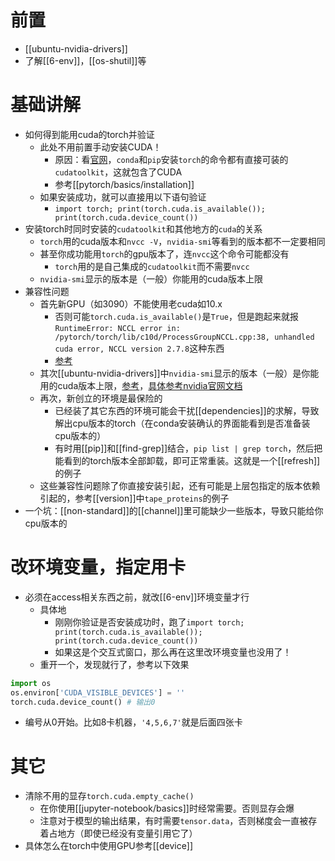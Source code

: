 # 前置
- [[ubuntu-nvidia-drivers]]
- 了解[[6-env]]，[[os-shutil]]等
# 基础讲解
- 如何得到能用cuda的torch并验证
  - 此处不用前置手动安装CUDA！
    - 原因：看[官网](https://pytorch.org/get-started/locally/)，`conda`和`pip`安装`torch`的命令都有直接可装的`cudatoolkit`，这就包含了CUDA
    - 参考[[pytorch/basics/installation]]
  - 如果安装成功，就可以直接用以下语句验证
    - `import torch; print(torch.cuda.is_available()); print(torch.cuda.device_count())`
- 安装torch时同时安装的`cudatoolkit`和其他地方的`cuda`的关系
  - `torch`用的cuda版本和`nvcc -V`，`nvidia-smi`等看到的版本都不一定要相同
  - 甚至你成功能用`torch`的gpu版本了，连`nvcc`这个命令可能都没有
    - `torch`用的是自己集成的`cudatoolkit`而不需要`nvcc`
  - `nvidia-smi`显示的版本是（一般）你能用的cuda版本上限
- 兼容性问题
  - 首先新GPU（如3090）不能使用老cuda如10.x
    - 否则可能`torch.cuda.is_available()`是`True`，但是跑起来就报`RuntimeError: NCCL error in: /pytorch/torch/lib/c10d/ProcessGroupNCCL.cpp:38, unhandled cuda error, NCCL version 2.7.8`这种东西
    - [参考](https://www.jianshu.com/p/978bc51029fa)
  - 其次[[ubuntu-nvidia-drivers]]中`nvidia-smi`显示的版本（一般）是你能用的cuda版本上限，[参考](https://www.jianshu.com/p/eb5335708f2a)，[具体参考nvidia官网文档](https://docs.nvidia.com/deploy/cuda-compatibility/index.html#cuda-intro)
  - 再次，新创立的环境是最保险的
    - 已经装了其它东西的环境可能会干扰[[dependencies]]的求解，导致解出cpu版本的torch（在conda安装确认的界面能看到是否准备装cpu版本的）
    - 有时用[[pip]]和[[find-grep]]结合，`pip list | grep torch`，然后把能看到的torch版本全部卸载，即可正常重装。这就是一个[[refresh]]的例子
  - 这些兼容性问题除了你直接安装引起，还有可能是上层包指定的版本依赖引起的，参考[[version]]中`tape_proteins`的例子
- 一个坑：[[non-standard]]的[[channel]]里可能缺少一些版本，导致只能给你cpu版本的
# 改环境变量，指定用卡
- 必须在access相关东西之前，就改[[6-env]]环境变量才行
  - 具体地
    - 刚刚你验证是否安装成功时，跑了`import torch; print(torch.cuda.is_available()); print(torch.cuda.device_count())`
    - 如果这是个交互式窗口，那么再在这里改环境变量也没用了！
  - 重开一个，发现就行了，参考以下效果
```python
import os
os.environ['CUDA_VISIBLE_DEVICES'] = ''
torch.cuda.device_count() # 输出0
```
- 编号从0开始。比如8卡机器，`'4,5,6,7'`就是后面四张卡
# 其它
- 清除不用的显存`torch.cuda.empty_cache()`
  - 在你使用[[jupyter-notebook/basics]]时经常需要。否则显存会爆
  - 注意对于模型的输出结果，有时需要`tensor.data`，否则梯度会一直被存着占地方（即使已经没有变量引用它了）
- 具体怎么在torch中使用GPU参考[[device]]